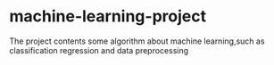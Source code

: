 # machine-learning-project
The project contents some algorithm about machine learning,such as classification regression and data preprocessing
